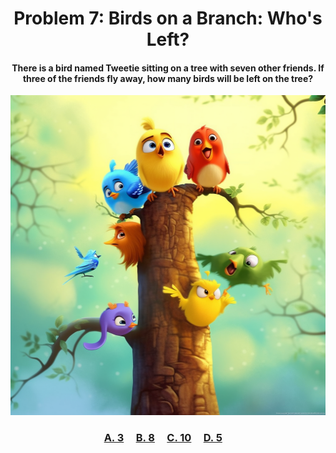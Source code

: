 <h1 align="center">
Problem 7: Birds on a Branch: Who's Left?
</h1>

<h4 align="center">
There is a bird named Tweetie sitting on a tree with seven other friends. If three of the friends fly away, how many birds will be left on the tree?
</h4>

<p align="center">
<img src="image.png" height="512"/>
</p>

<h3 align="center"><span><a href="https://raw.githubusercontent.com/rain1024/math/main/assets/lose0.png">A. 3</a></span>&nbsp;&nbsp;&nbsp;&nbsp;
<span><a href="https://raw.githubusercontent.com/rain1024/math/main/assets/lose0.png">B. 8</a></span>&nbsp;&nbsp;&nbsp;&nbsp;
<span><a href="https://raw.githubusercontent.com/rain1024/math/main/assets/lose0.png">C. 10</a></span>&nbsp;&nbsp;&nbsp;&nbsp;
<span><a href="https://raw.githubusercontent.com/rain1024/math/main/assets/win0.png">D. 5</a></span>&nbsp;&nbsp;&nbsp;&nbsp;
</h3>